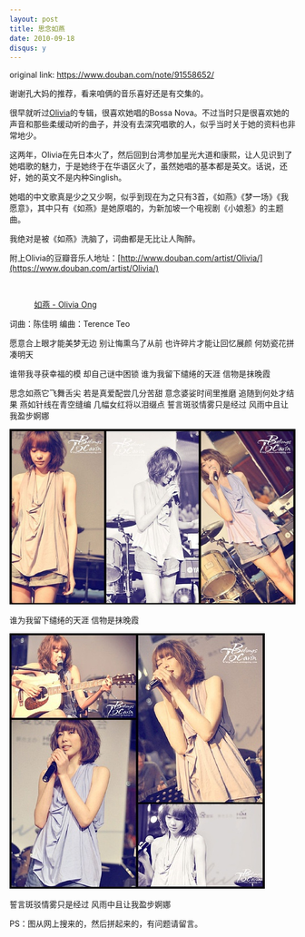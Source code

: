 ```yaml
---
layout: post
title: 思念如燕
date: 2010-09-18
disqus: y
---
```


original link: https://www.douban.com/note/91558652/

谢谢孔大妈的推荐，看来咱俩的音乐喜好还是有交集的。

很早就听过[Olivia](http://baike.baidu.com/view/1078485.htm)的专辑，很喜欢她唱的Bossa Nova。不过当时只是很喜欢她的声音和那些柔缓动听的曲子，并没有去深究唱歌的人，似乎当时关于她的资料也非常地少。

这两年，Olivia在先日本火了，然后回到台湾参加星光大道和康熙，让人见识到了她唱歌的魅力，于是她终于在华语区火了，虽然她唱的基本都是英文。话说，还好，她的英文不是内种Singlish。

她唱的中文歌真是少之又少啊，似乎到现在为之只有3首，《如燕》《梦一场》《我愿意》，其中只有《如燕》是她原唱的，为新加坡一个电视剧《小娘惹》的主题曲。

我绝对是被《如燕》洗脑了，词曲都是无比让人陶醉。

附上Olivia的豆瓣音乐人地址：[http://www.douban.com/artist/Olivia/](https://www.douban.com/artist/Olivia/)

          
  

           [如燕 - Olivia Ong](http://v.youku.com/v_show/id_XMTk5MDQ1NDYw.html)

词曲：陈佳明 编曲：Terence Teo

愿意合上眼才能美梦无边
别让悔熏乌了从前
也许碎片才能让回忆展颜
何妨瓷花拼凑明天

谁带我寻获幸福的模
却自己谜中困锁
谁为我留下缱绻的天涯
信物是抹晚霞

思念如燕它飞舞舌尖
若是真爱配尝几分苦甜
意念婆娑时间里推磨
追随到何处才结果
燕如针线在青空缝编
几幅女红将以泪缀点
誓言斑驳情雾只是经过
风雨中且让我盈步婀娜




![谁为我留下缱绻的天涯  信物是抹晚霞](/assets/images/p91558652-1.jpg)

谁为我留下缱绻的天涯 信物是抹晚霞



![誓言斑驳情雾只是经过  风雨中且让我盈步婀娜](/assets/images/p91558652-2.jpg)

誓言斑驳情雾只是经过 风雨中且让我盈步婀娜




PS：图从网上搜来的，然后拼起来的，有问题请留言。

